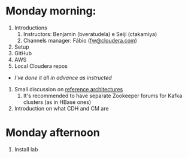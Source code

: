 # Monday morning:
1. Introductions
   1. Instructors: Benjamin (bveratudela) e Seiji (ctakamiya)
   1. Channels manager: Fábio (fw@cloudera.com)
1. Setup
  1. GitHub
  1. AWS
  1. Local Cloudera repos
   * _I've done it all in advance as instructed_
1. Small discussion on [reference architectures](https://www.cloudera.com/documentation/other/reference-architecture.html)
   1. It's recommended to have separate Zookeeper forums for Kafka clusters (as in HBase ones)
1. Introduction on what CDH and CM are

# Monday afternoon 
1. Install lab
